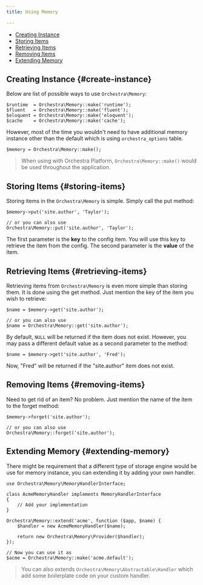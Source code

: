 ```yaml
---
title: Using Memory

---
```


* [Creating Instance](#create-instance)
* [Storing Items](#storing-items)
* [Retrieving Items](#retrieving-items)
* [Removing Items](#removing-items)
* [Extending Memory](#extending-memory)

## Creating Instance {#create-instance}

Below are list of possible ways to use `Orchestra\Memory`:

	$runtime  = Orchestra\Memory::make('runtime');
	$fluent   = Orchestra\Memory::make('fluent');
	$eloquent = Orchestra\Memory::make('eloquent');
	$cache    = Orchestra\Memory::make('cache');

However, most of the time you wouldn't need to have additional memory instance other than the default which is using `orchestra_options` table.

	$memory = Orchestra\Memory::make();

> When using with Orchestra Platform, `Orchestra\Memory::make()` would be used throughout the application.

## Storing Items {#storing-items}

Storing items in the `Orchestra\Memory` is simple. Simply call the put method:

	$memory->put('site.author', 'Taylor');

	// or you can also use
	Orchestra\Memory::put('site.author', 'Taylor');


The first parameter is the **key** to the config item. You will use this key to retrieve the item from the config. The second parameter is the **value** of the item.

## Retrieving Items {#retrieving-items}

Retrieving items from `Orchestra\Memory` is even more simple than storing them. It is done using the get method. Just mention the key of the item you wish to retrieve:

	$name = $memory->get('site.author');

	// or you can also use
	$name = Orchestra\Memory::get('site.author');

By default, `NULL` will be returned if the item does not exist. However, you may pass a different default value as a second parameter to the method:

	$name = $memory->get('site.author', 'Fred');

Now, "Fred" will be returned if the "site.author" item does not exist.

## Removing Items {#removing-items}

Need to get rid of an item? No problem. Just mention the name of the item to the forget method:

	$memory->forget('site.author');

	// or you can also use
	Orchestra\Memory::forget('site.author');

## Extending Memory {#extending-memory}

There might be requirement that a different type of storage engine would be use for memory instance, you can extending it by adding your own handler.

	use Orchestra\Memory\MemoryHandlerInterface;
	
	class AcmeMemoryHandler implements MemoryHandlerInterface
	{
		// Add your implementation
	}

	Orchestra\Memory::extend('acme', function ($app, $name) {
        $handler = new AcmeMemoryHandler($name);

		return new Orchestra\Memory\Provider($handler);
	});

	// Now you can use it as
	$acme = Orchestra\Memory::make('acme.default');

> You can also extends `Orchestra\Memory\Abstractable\Handler` which add some boilerplate code on your custom handler.
